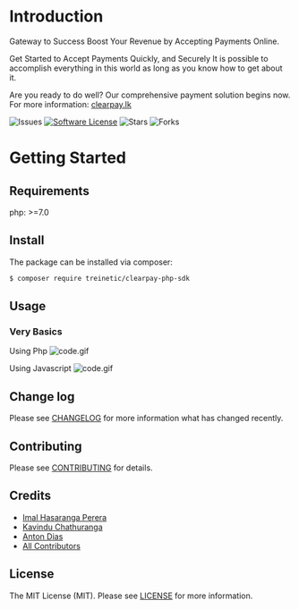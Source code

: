 # Introduction

Gateway to
Success
Boost Your Revenue by Accepting
Payments Online.

Get Started to Accept Payments Quickly, and Securely
It is possible to accomplish everything in this world as long as you know how to get about it.

Are you ready to do well? Our comprehensive payment solution begins now.
For more information: [clearpay.lk](https://clearpay.lk/)

![Issues](https://img.shields.io/github/issues/Treinetic/clearpay-php-sdk.svg)
[![Software License](https://img.shields.io/badge/license-MIT-blue.svg)](LICENSE)
![Stars](https://img.shields.io/github/stars/Treinetic/clearpay-php-sdk.svg)
![Forks](https://img.shields.io/github/forks/Treinetic/clearpay-php-sdk.svg)

# Getting Started

## Requirements

php: >=7.0

## Install

The package can be installed via composer:

``` bash
$ composer require treinetic/clearpay-php-sdk
```

## Usage

### Very Basics

Using Php
![code.gif](https://s3.ap-southeast-1.amazonaws.com/cdn.clearpay.lk/code.gif)

Using Javascript
![code.gif](https://s3.ap-southeast-1.amazonaws.com/cdn.clearpay.lk/clearpay-js-code.png)

## Change log

Please see [CHANGELOG](CHANGELOG.md) for more information what has changed recently.

## Contributing

Please see [CONTRIBUTING](CONTRIBUTING.md) for details.

## Credits

- [Imal Hasaranga Perera](https://github.com/imalhasaranga)
- [Kavindu Chathuranga](https://github.com/KaviiChathuranga)
- [Anton Dias](https://github.com/antontreinetic)
- [All Contributors](../../contributors)

## License

The MIT License (MIT). Please see [LICENSE](LICENSE) for more information.
